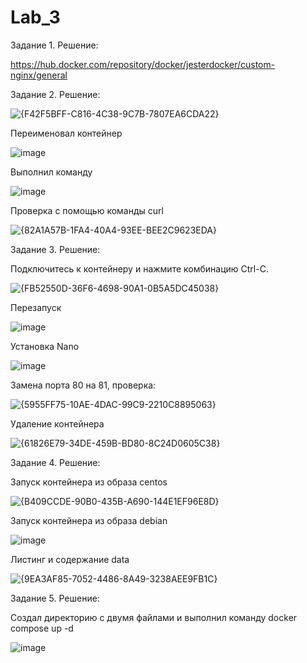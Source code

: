 # Lab_3

Задание 1. Решение:

https://hub.docker.com/repository/docker/jesterdocker/custom-nginx/general

Задание 2. Решение:

![{F42F5BFF-C816-4C38-9C7B-7807EA6CDA22}](https://github.com/user-attachments/assets/feb3e360-a7be-4234-a6d1-915e0f2d43e3)

Переименовал контейнер

![image](https://github.com/user-attachments/assets/45537463-26e2-4e43-86ed-6506b31d7d9a)

Выполнил команду

![image](https://github.com/user-attachments/assets/6aa1b936-bdc6-4c68-b8ee-bc4864a9652c)

Проверка с помощью команды curl

![{82A1A57B-1FA4-40A4-93EE-BEE2C9623EDA}](https://github.com/user-attachments/assets/c1257abf-458d-4a2b-9b07-e08d297472c1)


Задание 3. Решение:

Подключитесь к контейнеру и нажмите комбинацию Ctrl-C.

![{FB52550D-36F6-4698-90A1-0B5A5DC45038}](https://github.com/user-attachments/assets/04107959-fbe8-4677-b73b-cc20c6c200e7)

Перезапуск

![image](https://github.com/user-attachments/assets/0880184f-9168-4b09-b5ae-d636fb8e25fd)

Установка Nano

![image](https://github.com/user-attachments/assets/add4a03b-aa4b-4827-9f72-558c59863bd9)

Замена порта 80 на 81, проверка:

![{5955FF75-10AE-4DAC-99C9-2210C8895063}](https://github.com/user-attachments/assets/a1881f88-182a-475c-a852-f6082f52a405)

Удаление контейнера

![{61826E79-34DE-459B-BD80-8C24D0605C38}](https://github.com/user-attachments/assets/fb40bd53-6498-4d20-b326-f142faab3379)

Задание 4. Решение:

Запуск контейнера из образа centos

![{B409CCDE-90B0-435B-A690-144E1EF96E8D}](https://github.com/user-attachments/assets/9b949fc1-3182-42aa-aeb9-046e98b1396d)

Запуск контейнера из образа debian

![image](https://github.com/user-attachments/assets/5978a5aa-3267-4196-9741-9fd20bf97ef3)

Листинг и содержание data 

![{9EA3AF85-7052-4486-8A49-3238AEE9FB1C}](https://github.com/user-attachments/assets/7f36037d-19db-4623-992d-ff335b0dc182)

Задание 5. Решение: 

Создал директорию с двумя файлами и выполнил команду docker compose up -d

![image](https://github.com/user-attachments/assets/fd9356ce-8c03-401b-9224-25b2feb5ff2f)





